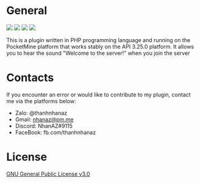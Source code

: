 # General

[![](https://poggit.pmmp.io/shield.state/CustomJoinSound)](https://poggit.pmmp.io/p/CustomJoinSound) [![](https://poggit.pmmp.io/shield.api/CustomJoinSound)](https://poggit.pmmp.io/p/CustomJoinSound) [![](https://poggit.pmmp.io/shield.dl.total/CustomJoinSound)](https://poggit.pmmp.io/p/CustomJoinSound) [![](https://poggit.pmmp.io/shield.dl/CustomJoinSound)](https://poggit.pmmp.io/p/CustomJoinSound)

This is a plugin written in PHP programming language and running on the PocketMine platform that works stably on the API 3.25.0 platform. It allows you to hear the sound "Welcome to the server!" when you join the server

# Contacts
If you encounter an error or would like to contribute to my plugin, contact me via the platforms below:

- Zalo: @thanhnhanaz
- Gmail: nhanaz@pm.me
- Discord: NhanAZ#9115
- FaceBook: fb.com/thanhnhanaz

# License
[GNU General Public License v3.0](https://www.gnu.org/licenses/gpl-3.0.html)
